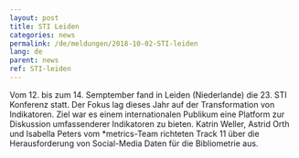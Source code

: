 ```yaml
---
layout: post
title: STI Leiden
categories: news
permalink: /de/meldungen/2018-10-02-STI-leiden
lang: de
parent: news
ref: STI-leiden
---
```

<!-- Start editing content here-->


Vom 12. bis zum 14. Semptember fand in Leiden (Niederlande) die 23. STI Konferenz statt. Der Fokus lag dieses Jahr auf der Transformation von Indikatoren. Ziel war es einem internationalen Publikum eine Platform zur Diskussion umfassenderer Indikatoren zu bieten. Katrin Weller, Astrid Orth und Isabella Peters vom *metrics-Team richteten Track 11 über die Herausforderung von Social-Media Daten für die Bibliometrie aus.
